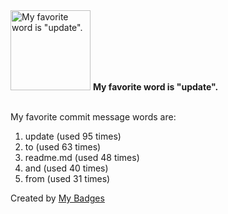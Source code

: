 <img src="https://github.com/my-badges/my-badges/blob/master/src/all-badges/favorite-word/favorite-word.png?raw=true" alt="My favorite word is &quot;update&quot;." title="My favorite word is &quot;update&quot;." width="128">
<strong>My favorite word is &quot;update&quot;.</strong>
<br><br>

My favorite commit message words are:

1. update (used 95 times)
2. to (used 63 times)
3. readme.md (used 48 times)
4. and (used 40 times)
5. from (used 31 times)


Created by <a href="https://github.com/my-badges/my-badges">My Badges</a>